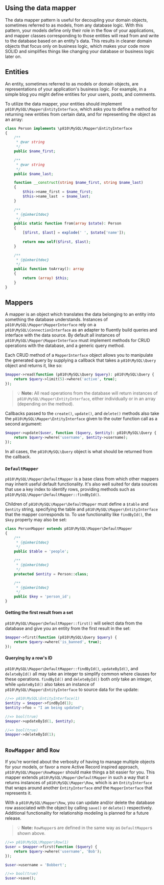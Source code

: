 ## Using the data mapper
The data mapper pattern is useful for decoupling your domain objects, sometimes referred to as models, from any database logic. With this pattern, your models define only their role in the flow of your applications, and mapper classes corresponding to those entities will read from and write to the database based on an entity's data. This results in cleaner domain objects that focus only on business logic, which makes your code more SOLID and simplifies things like changing your database or business logic later on.

## Entities
An entity, sometimes referred to as models or domain objects, are representations of your application's business logic. For example, in a simple blog you might define entities for your users, posts, and comments.

To utilize the data mapper, your entities should implement `p810\MySQL\Mapper\EntityInterface`, which asks you to define a method for returning new entities from certain data, and for representing the object as an array:

```php
class Person implements \p810\MySQL\Mapper\EntityInterface
{
    /**
     * @var string
     */
    public $name_first;

    /**
     * @var string
     */
    public $name_last;

    function __construct(string $name_first, string $name_last)
    {
        $this->name_first = $name_first;
        $this->name_last  = $name_last;
    }

    /**
     * {@inheritdoc}
     */
    public static function from(array $state): Person
    {
        [$first, $last] = explode(' ', $state['name']);
        
        return new self($first, $last);
    }

    /**
     * {@inheritdoc}
     */
    public function toArray(): array
    {
        return (array) $this;
    }
}
```

## Mappers
A mapper is an object which translates the data belonging to an entity into something the database understands. Instances of `p810\MySQL\Mapper\MapperInterface` rely on a `p810\MySQL\ConnectionInterface` as an adapter to fluently build queries and interface with the data source. By default all instances of `p810\MySQL\Mapper\MapperInterface` must implement methods for CRUD operations with the database, and a generic query method.

Each CRUD method of a `MapperInterface` object allows you to manipulate the generated query by supplying a callback that takes a `p810\MySQL\Query` object and returns it, like so:

```php
$mapper->read(function (p810\MySQL\Query $query): p810\MySQL\Query {
    return $query->limit(5)->where('active', true);
});
```

> :bulb: **Note:** All read operations from the database will return instances of `p810\MySQL\Mapper\EntityInterface`, either individually or in an array (depending on the method).

Callbacks passed to the `create()`, `update()`, and `delete()` methods also take the `p810\MySQL\Mapper\EntityInterface` given to the outer function call as a second argument:

```php
$mapper->update($user, function ($query, $entity): p810\MySQL\Query {
    return $query->where('username', $entity->username);
});
```

In all cases, the `p810\MySQL\Query` object is what should be returned from the callback.

### `DefaultMapper`
`p810\MySQL\Mapper\DefaultMapper` is a base class from which other mappers may inherit useful default functionality. It's also well suited for data sources that use a key index to identify rows, providing methods such as `p810\MySQL\Mapper\DefaultMapper::findById()`.

Children of `p810\MySQL\Mapper\DefaultMapper` must define a `$table` and `$entity` string, specifying the table and `p810\MySQL\Mapper\EntityInterface` that the mapper corresponds to. To use functionality like `findById()`, the `$key` property may also be set:

```php
class PersonMapper extends p810\MySQL\Mapper\DefaultMapper
{
    /**
     * {@inheritdoc}
     */
    public $table = 'people';

    /**
     * {@inheritdoc}
     */
    protected $entity = Person::class;

    /**
     * {@inheritdoc}
     */
    public $key = 'person_id';
}
```

#### Getting the first result from a set
`p810\MySQL\Mapper\DefaultMapper::first()` will select data from the database and give you an entity from the first result in the set:

```php
$mapper->first(function (p810\MySQL\Query $query) {
    return $query->where('is_banned', true);
});
```

#### Querying by a row's ID
`p810\MySQL\Mapper\DefaultMapper::findById()`, `updateById()`, and `deleteById()` all may take an integer to simplify common where clauses for these operations. `findById()` and `deleteById()` both *only* take an integer, while `updateById()` also takes an instance of `p810\MySQL\Mapper\EntityInterface` to source data for the update:

```php
//=> p810\MySQL\EntityInterface(1)
$entity = $mapper->findById(1);
$entity->foo = "I am being updated";

//=> bool(true)
$mapper->updateById(1, $entity);

//=> bool(true)
$mapper->deleteById(1);
```

## `RowMapper` and `Row`
If you're worried about the verbosity of having to manage multiple objects for your models, or favor a more Active Record inspired approach, `p810\MySQL\Mapper\RowMapper` should make things a bit easier for you. This mapper extends `p810\MySQL\Mapper\DefaultMapper` in such a way that it returns instances of `p810\MySQL\Mapper\Row`, which is an `EntityInterface` that wraps around another `EntityInterface` *and* the `MapperInterface` that represents it.

With a `p810\MySQL\Mapper\Row`, you can update and/or delete the database row associated with the object by calling `save()` or `delete()` respectively. Additional functionality for relationship modeling is planned for a future release.

> :bulb: **Note:** `RowMapper`s are defined in the same way as `DefaultMapper`s shown above.

```php
//=> p810\MySQL\Mapper\Row(1)
$user = $mapper->first(function ($query) {
    return $query->where('username', 'Bob');
});

$user->username = 'Bobbert';

//=> bool(true)
$user->save();
```